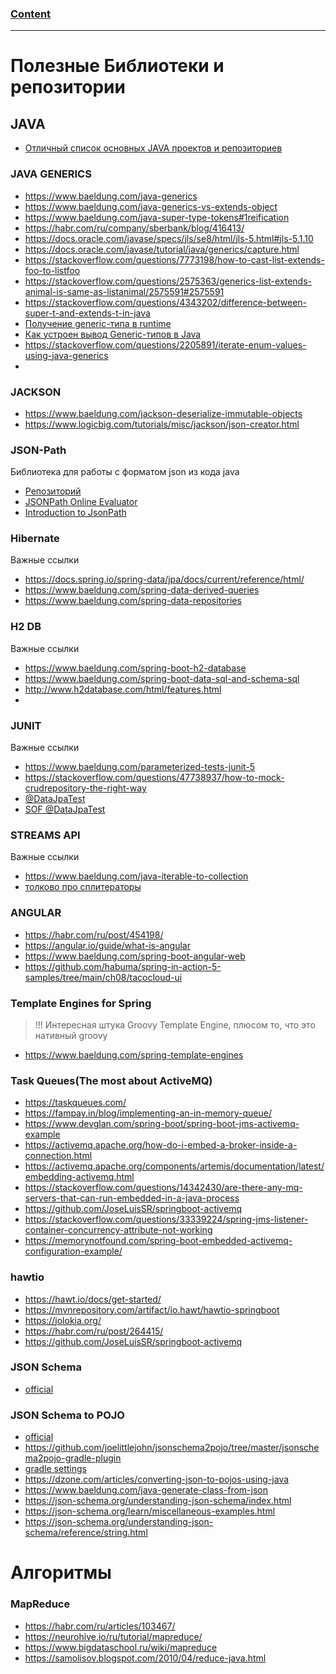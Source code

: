 ### [Content](../contents.md)

-----------------------------

# Полезные Библиотеки и репозитории

## JAVA
- [Отличный список основных JAVA проектов и репозиториев](https://github.com/akullpp/awesome-java)

### JAVA GENERICS
- https://www.baeldung.com/java-generics 
- https://www.baeldung.com/java-generics-vs-extends-object
- https://www.baeldung.com/java-super-type-tokens#1reification
- https://habr.com/ru/company/sberbank/blog/416413/
- https://docs.oracle.com/javase/specs/jls/se8/html/jls-5.html#jls-5.1.10
- https://docs.oracle.com/javase/tutorial/java/generics/capture.html
- https://stackoverflow.com/questions/7773198/how-to-cast-list-extends-foo-to-listfoo
- https://stackoverflow.com/questions/2575363/generics-list-extends-animal-is-same-as-listanimal/2575591#2575591
- https://stackoverflow.com/questions/4343202/difference-between-super-t-and-extends-t-in-java
- [Получение generic-типа в runtime](https://habr.com/ru/post/588252/)
- [Как устроен вывод Generic-типов в Java](https://habr.com/ru/company/raiffeisenbank/blog/588949/)
- https://stackoverflow.com/questions/2205891/iterate-enum-values-using-java-generics
- 


### JACKSON
- https://www.baeldung.com/jackson-deserialize-immutable-objects
- https://www.logicbig.com/tutorials/misc/jackson/json-creator.html

### JSON-Path
Библиотека для работы с форматом json из кода java  
- [Репозиторий](https://github.com/json-path/JsonPath)  
- [JSONPath Online Evaluator](https://jsonpath.com/)  
- [Introduction to JsonPath](https://www.baeldung.com/guide-to-jayway-jsonpath)  

### Hibernate
Важные ссылки
- https://docs.spring.io/spring-data/jpa/docs/current/reference/html/
- https://www.baeldung.com/spring-data-derived-queries
- https://www.baeldung.com/spring-data-repositories

### H2 DB
Важные ссылки
- https://www.baeldung.com/spring-boot-h2-database
- https://www.baeldung.com/spring-boot-data-sql-and-schema-sql
- http://www.h2database.com/html/features.html
- 

### JUNIT
Важные ссылки
- https://www.baeldung.com/parameterized-tests-junit-5
- https://stackoverflow.com/questions/47738937/how-to-mock-crudrepository-the-right-way
- [@DataJpaTest](https://reflectoring.io/spring-boot-data-jpa-test/)
- [SOF @DataJpaTest](https://stackoverflow.com/questions/57345449/unable-to-load-application-properties-file-datajpatest-annotation)

### STREAMS API
Важные ссылки
- https://www.baeldung.com/java-iterable-to-collection
- [толково про сплитераторы](https://habr.com/ru/post/256905/)

### ANGULAR
- https://habr.com/ru/post/454198/
- https://angular.io/guide/what-is-angular
- https://www.baeldung.com/spring-boot-angular-web
- https://github.com/habuma/spring-in-action-5-samples/tree/main/ch08/tacocloud-ui

### Template Engines for Spring
> !!! Интересная штука Groovy Template Engine, плюсом то, что это нативный groovy
- https://www.baeldung.com/spring-template-engines

### Task Queues(The most about ActiveMQ)
- https://taskqueues.com/
- https://fampay.in/blog/implementing-an-in-memory-queue/
- https://www.devglan.com/spring-boot/spring-boot-jms-activemq-example
- https://activemq.apache.org/how-do-i-embed-a-broker-inside-a-connection.html
- https://activemq.apache.org/components/artemis/documentation/latest/embedding-activemq.html
- https://stackoverflow.com/questions/14342430/are-there-any-mq-servers-that-can-run-embedded-in-a-java-process
- https://github.com/JoseLuisSR/springboot-activemq
- https://stackoverflow.com/questions/33339224/spring-jms-listener-container-concurrency-attribute-not-working
- https://memorynotfound.com/spring-boot-embedded-activemq-configuration-example/

### hawtio
- https://hawt.io/docs/get-started/
- https://mvnrepository.com/artifact/io.hawt/hawtio-springboot
- https://jolokia.org/
- https://habr.com/ru/post/264415/
- https://github.com/JoseLuisSR/springboot-activemq

### JSON Schema
- [official](https://json-schema.org/understanding-json-schema/reference/object.html)

### JSON Schema to POJO
- [official](https://www.jsonschema2pojo.org/)
- https://github.com/joelittlejohn/jsonschema2pojo/tree/master/jsonschema2pojo-gradle-plugin
- [gradle settings](https://thewokecoder.io/generate-pojo-from-json/)
- https://dzone.com/articles/converting-json-to-pojos-using-java
- https://www.baeldung.com/java-generate-class-from-json
- https://json-schema.org/understanding-json-schema/index.html
- https://json-schema.org/learn/miscellaneous-examples.html
- https://json-schema.org/understanding-json-schema/reference/string.html


# Алгоритмы

### MapReduce
- https://habr.com/ru/articles/103467/
- https://neurohive.io/ru/tutorial/mapreduce/
- https://www.bigdataschool.ru/wiki/mapreduce
- https://samolisov.blogspot.com/2010/04/reduce-java.html